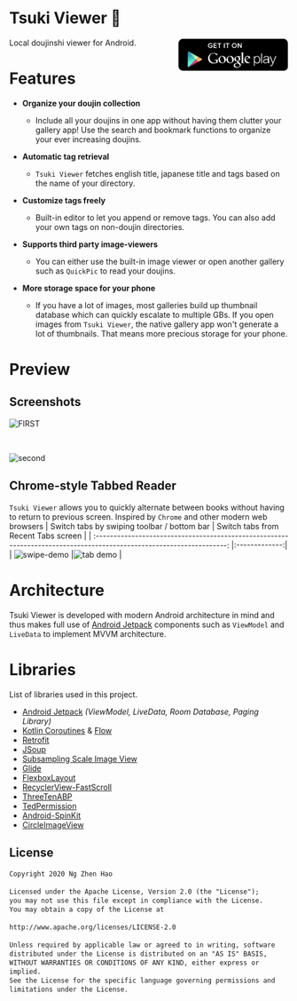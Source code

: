# Tsuki Viewer 🌙 

<span>Local doujinshi viewer for Android. </span>
<a href="https://play.google.com/store/apps/details?id=com.flamyoad.tsukiviewer" target="_blank">
 <img src="/play-store-button.png" width=200 height=60 align="right"/>
</a>

# Features

* **Organize your doujin collection**
  * Include all your doujins in one app without having them clutter your gallery app! Use the search and bookmark functions to organize your ever increasing doujins.

* **Automatic tag retrieval** 
  * ```Tsuki Viewer``` fetches english title, japanese title and tags based on the name of your directory.
  
* **Customize tags freely** 
  * Built-in editor to let you append or remove tags. You can also add your own tags on non-doujin directories.
  
* **Supports third party image-viewers** 
  * You can either use the built-in image viewer or open another gallery such as ```QuickPic``` to read your doujins.
  
* **More storage space for your phone** 
  * If you have a lot of images, most galleries build up thumbnail database which can quickly escalate to multiple GBs. If you open images from ```Tsuki Viewer```, the native gallery       app won't generate a lot of thumbnails. That means more precious storage for your phone.

# Preview

## Screenshots

![FIRST](https://user-images.githubusercontent.com/35066207/97465551-20649080-197d-11eb-9c74-d556a8af0139.JPG)

 </br>

![second](https://user-images.githubusercontent.com/35066207/97465168-bcda6300-197c-11eb-8922-d1e82347f70d.JPG)

## Chrome-style Tabbed Reader
 ```Tsuki Viewer``` allows you to quickly alternate between books without having to return to previous screen. 
 Inspired by ```Chrome``` and other modern web browsers
| Switch tabs by swiping toolbar / bottom bar                                                                           | Switch tabs from Recent Tabs screen          | 
| :-------------------------------------------------------------------------------------------------------------------: |:-------------:|
| ![swipe-demo](https://user-images.githubusercontent.com/35066207/114297060-14aaf780-9ae1-11eb-956c-1737ab90d2be.gif)  |![tab demo](https://user-images.githubusercontent.com/35066207/114297058-14126100-9ae1-11eb-8d3e-f1d0c061108d.gif) |


# Architecture
Tsuki Viewer is developed with modern Android architecture in mind and thus makes full use of [Android Jetpack](https://developer.android.com/jetpack) components such as ```ViewModel``` and ```LiveData``` to implement MVVM architecture. 

# Libraries
 List of libraries used in this project.
* [Android Jetpack](https://developer.android.com/jetpack) *(ViewModel, LiveData, Room Database, Paging Library)*
* [Kotlin Coroutines](https://kotlinlang.org/docs/reference/coroutines-overview.html) & [Flow](https://kotlinlang.org/docs/flow.html)
* [Retrofit](https://github.com/square/retrofit)
* [JSoup](https://github.com/jhy/jsoup)
* [Subsampling Scale Image View](https://github.com/davemorrissey/subsampling-scale-image-view)
* [Glide](https://github.com/bumptech/glide)
* [FlexboxLayout](https://github.com/google/flexbox-layout)
* [RecyclerView-FastScroll](https://github.com/timusus/RecyclerView-FastScroll)
* [ThreeTenABP](https://github.com/JakeWharton/ThreeTenABP)
* [TedPermission](https://github.com/ParkSangGwon/TedPermission)
* [Android-SpinKit](https://github.com/ybq/Android-SpinKit)
* [CircleImageView](https://github.com/hdodenhof/CircleImageView)

## License
```
Copyright 2020 Ng Zhen Hao

Licensed under the Apache License, Version 2.0 (the "License");
you may not use this file except in compliance with the License.
You may obtain a copy of the License at

http://www.apache.org/licenses/LICENSE-2.0

Unless required by applicable law or agreed to in writing, software
distributed under the License is distributed on an "AS IS" BASIS,
WITHOUT WARRANTIES OR CONDITIONS OF ANY KIND, either express or implied.
See the License for the specific language governing permissions and
limitations under the License.
```
